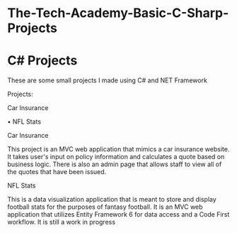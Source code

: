 # The-Tech-Academy-Basic-C-Sharp-Projects
# C# Projects

These are some small projects I made using C# and NET Framework

Projects:

Car Insurance

• NFL Stats

Car Insurance

This project is an MVC web application that mimics a car insurance website. It takes user's input on policy information and calculates a quote based on business logic. There is also an admin page that allows staff to view all of the quotes that have been issued.

NFL Stats

This is a data visualization application that is meant to store and display football stats for the purposes of fantasy football. It is an MVC web application that utilizes Entity Framework 6 for data access and a Code First workflow. It is still a work in progress
